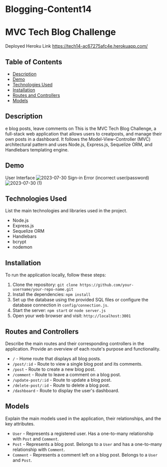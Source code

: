 # Blogging-Content14

# MVC Tech Blog Challenge

Deployed Heroku Link
https://tech14-ac67275afc4e.herokuapp.com/

## Table of Contents

- [Description](#description)
- [Demo](#demo)
- [Technologies Used](#technologies-used)
- [Installation](#installation)
- [Routes and Controllers](#routes-and-controllers)
- [Models](#models)

## Description

e blog posts, leave comments on This is the MVC Tech Blog Challenge, a full-stack web application that allows users to creatposts, and manage their own posts in a dashboard. It follows the Model-View-Controller (MVC) architectural pattern and uses Node.js, Express.js, Sequelize ORM, and Handlebars templating engine.

## Demo
User Interface
![2023-07-30](https://github.com/neysap/Blogging-Content14/assets/124948553/7ac6894c-08e9-43eb-b84e-4ee4ba5428f8)
Sign-in Error (incorrect user/password)
![2023-07-30 (1)](https://github.com/neysap/Blogging-Content14/assets/124948553/12272d0e-22da-472f-b227-a49080856b2c)



## Technologies Used

List the main technologies and libraries used in the project.

- Node.js
- Express.js
- Sequelize ORM
- Handlebars
- bcrypt
- nodemon

## Installation

To run the application locally, follow these steps:

1. Clone the repository: `git clone https://github.com/your-username/your-repo-name.git`
2. Install the dependencies: `npm install`
3. Set up the database using the provided SQL files or configure the database connection in `config/connection.js`.
4. Start the server: `npm start` or `node server.js`
5. Open your web browser and visit: `http://localhost:3001`

## Routes and Controllers

Describe the main routes and their corresponding controllers in the application. Provide an overview of each route's purpose and functionality.

- `/` - Home route that displays all blog posts.
- `/post/:id` - Route to view a single blog post and its comments.
- `/post` - Route to create a new blog post.
- `/comment` - Route to leave a comment on a blog post.
- `/update-post/:id` - Route to update a blog post.
- `/delete-post/:id` - Route to delete a blog post.
- `/dashboard` - Route to display the user's dashboard.

## Models

Explain the main models used in the application, their relationships, and the key attributes.

- `User` - Represents a registered user. Has a one-to-many relationship with `Post` and `Comment`.
- `Post` - Represents a blog post. Belongs to a `User` and has a one-to-many relationship with `Comment`.
- `Comment` - Represents a comment left on a blog post. Belongs to a `User` and `Post`.

